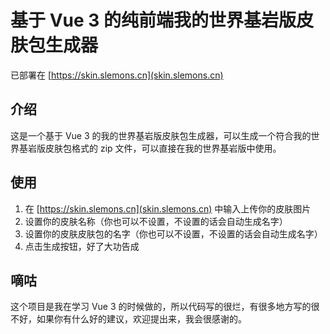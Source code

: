 # 基于 Vue 3 的纯前端我的世界基岩版皮肤包生成器

已部署在 [https://skin.slemons.cn](skin.slemons.cn)

## 介绍

这是一个基于 Vue 3 的我的世界基岩版皮肤包生成器，可以生成一个符合我的世界基岩版皮肤包格式的 zip 文件，可以直接在我的世界基岩版中使用。

## 使用

1. 在 [https://skin.slemons.cn](skin.slemons.cn) 中输入上传你的皮肤图片
2. 设置你的皮肤名称（你也可以不设置，不设置的话会自动生成名字）
3. 设置你的皮肤皮肤包的名字（你也可以不设置，不设置的话会自动生成名字）
4. 点击生成按钮，好了大功告成

## 嘀咕

这个项目是我在学习 Vue 3 的时候做的，所以代码写的很烂，有很多地方写的很不好，如果你有什么好的建议，欢迎提出来，我会很感谢的。